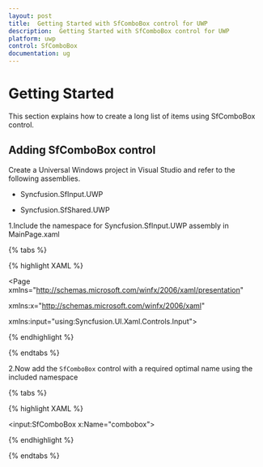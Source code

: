 ```yaml
---
layout: post
title:  Getting Started with SfComboBox control for UWP 
description:  Getting Started with SfComboBox control for UWP 
platform: uwp
control: SfComboBox  
documentation: ug
---
```


# Getting Started 

This section explains how to create a long list of items using SfComboBox control.

## Adding SfComboBox control

Create a Universal Windows project in Visual Studio and refer to the following assemblies.

* Syncfusion.SfInput.UWP

* Syncfusion.SfShared.UWP

1.Include the namespace for Syncfusion.SfInput.UWP assembly in MainPage.xaml

{% tabs %}

{% highlight XAML %}

<Page xmlns="http://schemas.microsoft.com/winfx/2006/xaml/presentation"

xmlns:x="http://schemas.microsoft.com/winfx/2006/xaml"

xmlns:input="using:Syncfusion.UI.Xaml.Controls.Input">

{% endhighlight %}

{% endtabs %}

2.Now add the `SfComboBox` control with a required optimal name using the included namespace

{% tabs %}

{% highlight XAML %}

<input:SfComboBox x:Name="combobox">

{% endhighlight %}

{% endtabs %}
